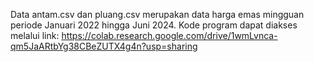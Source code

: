 Data antam.csv dan pluang.csv merupakan data harga emas mingguan periode Januari 2022 hingga Juni 2024.
Kode program dapat diakses melalui link:
https://colab.research.google.com/drive/1wmLvnca-qm5JaARtbYg38CBeZUTX4g4n?usp=sharing
